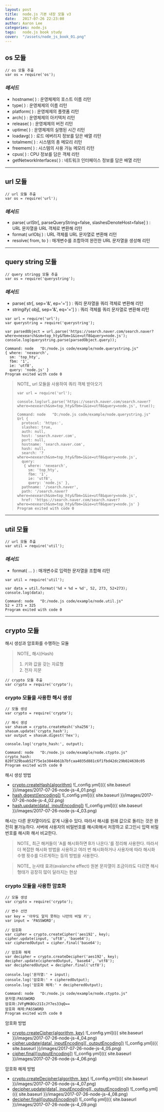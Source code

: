 ```yaml
---
layout: post
title:  node.js 기본 내장 모듈 v3
date:   2017-07-26 22:23:00
author: Aaron Lee
categories: node.js
tags:	node.js book study
cover:  "/assets/node_js_book_01.png"
---
```


## os 모듈
```
// os 모듈 추출
var os = require('os');
```
### *메서드*
- hostname( ) : 운영체제의 호스트 이름 리턴
- type( ) : 운영체제의 이름 리턴
- platform( ) : 운영체제의 플랫폼 리턴
- arch( ) : 운영체제의 아키텍처 리턴
- release( ) : 운영체제의 버전 리턴
- uptime( ) : 운영체제의 실행된 시간 리턴
- loadavg( ) : 로드 에버리지 정보를 담은 배열 리턴
- totalmem( ) : 시스템의 총 메모리 리턴
- freemem( ) : 시스템의 사용 가능 메모리 리턴
- cpus( ) : CPU 정보를 담은 객체 리턴
- getNetworkInterfaces( ) : 네트워크 인터페이스 정보를 담은 배열 리턴
___

## url 모듈
```
// url 모듈 추출
var os = require('url');
```
### *메서드*
- parse( urlStr[, parseQueryString=false, slashesDenoteHost=false] ) : URL 문자열을 URL 객체로 변환해 리턴
- format( urlObj ) : URL 객체를 URL 문자열로 변환해 리턴
- resolve( from, to ) : 매개변수를 조합하여 완전한 URL 문자열을 생성해 리턴
___

## query string 모듈
```
// query stringg 모듈 추출
var os = require('querystring');
```
### *메서드*
- parse( str[, sep='&', ep='='] ) : 쿼리 문자열을 쿼리 객체로 변환해 리턴
- stringify( obj[, sep='&', eq='='] ) : 쿼리 객체를 쿼리 문자열로 변환해 리턴

```
var url = require('url');
var querystring = require('querystring');

var parsedObject = url.parse('https://search.naver.com/search.naver?where=nexearch&sm=top_hty&fbm=1&ie=utf8&query=node.js');
console.log(querystring.parse(parsedObject.query));
```
```
Command: node   "D:/node.js code/example/node.querystring.js" 
{ where: 'nexearch',
  sm: 'top_hty',
  fbm: '1',
  ie: 'utf8',
  query: 'node.js' }
Program exited with code 0
```
> NOTE_ url 모듈을 사용하여 쿼리 객체 받아오기
> ```
> var url = require('url');
> 
> console.log(url.parse('https://search.naver.com/search.naver?where=nexearch&sm=top_hty&fbm=1&ie=utf8&query=node.js', true));
> ```
> ```
> Command: node   "D:/node.js code/example/node.querystring.js" 
> Url {
>   protocol: 'https:',
>   slashes: true,
>   auth: null,
>   host: 'search.naver.com',
>   port: null,
>   hostname: 'search.naver.com',
>   hash: null,
>   search: '?where=nexearch&sm=top_hty&fbm=1&ie=utf8&query=node.js',
>   query: 
>    { where: 'nexearch',
>      sm: 'top_hty',
>      fbm: '1',
>      ie: 'utf8',
>      query: 'node.js' },
>   pathname: '/search.naver',
>   path: '/search.naver?where=nexearch&sm=top_hty&fbm=1&ie=utf8&query=node.js',
>   href: 'https://search.naver.com/search.naver?where=nexearch&sm=top_hty&fbm=1&ie=utf8&query=node.js' }
> Program exited with code 0
> ```
___

## util 모듈
```
// url 모듈 추출
var util = require('util');
```
### *메서드*
- format( ... ) : 매개변수로 입력한 문자열을 조합해 리턴

```
var util = require('util');

var data = util.format('%d + %d = %d', 52, 273, 52+273);
console.log(data);
```
```
Command: node   "D:/node.js code/example/node.util.js" 
52 + 273 = 325
Program exited with code 0
```
___

## crypto 모듈
해시 생성과 암호화를 수행하는 모듈
> NOTE_ 해시(Hash)
> 1. 키와 값을 갖는 자료형
> 2. 전자 지문

```
// crypto 모듈 추출
var crypto = require('crypto');
```
### crypto 모듈을 사용한 해시 생성
```
// 모듈 생성
var crypto = require('crypto');

// 해시 생성
var shasum = crypto.createHash('sha256');
shasum.update('crypto_hash');
var output = shasum.digest('hex');

console.log('crypto_hash:', output);
```
```
Command: node   "D:/node.js code/example/node.ctypto.js" 
crypto_hash: 820f329baab52f75e1e3844b61b7bfcaa4035d881c6f1fbd42dc29b024638c05
Program exited with code 0
```
해시 생성 방법
- [crypto.createHash(algorithm)](https://nodejs.org/api/crypto.html#crypto_crypto_createhash_algorithm)
![_config.yml]({{ site.baseurl }}/images/2017-07-26-node-js-4_01.png)
- [hash.digest([encoding])](https://nodejs.org/api/crypto.html#crypto_hash_digest_encoding)
![_config.yml]({{ site.baseurl }}/images/2017-07-26-node-js-4_02.png)
- [hash.update(data[, inputEncoding])](https://nodejs.org/api/crypto.html#crypto_hash_update_data_inputencoding)
![_config.yml]({{ site.baseurl }}/images/2017-07-26-node-js-4_03.png)

해시는 다른 문자열이라도 같게 나올수 있다. 따라서 해시를 원래 값으로 돌리는 것은 완전히 불가능하다. 서버에 사용자의 비밀번호를 해시화해서 저장하고 로그인시 입력 비밀번호를 해시화 해서 비교한다.
> NOTE_ 최근 해커들이 'A를 해시화하면 B가 나온다.'를 정리해 사용한다. 따라서 더 복잡한 해시화 방법을 사용하고 여러 번 해시화하거나 사용자에 따라 해시화 수행 횟수를 다르게하는 등의 방법을 사용한다.

> NOTE_ 눈사태 효과(avalanche effect)
> 원본 문자열이 조금이라도 다르면 해시 형태가 굉장히 많이 달라지는 현상

### crypto 모듈을 사용한 암호화
```
// 모듈 생성
var crypto = require('crypto');

// 변수 선언
var key = '아무도 알지 못하는 나만의 비밀 키';
var input = 'PASSWORD';

// 암호화
var cipher = crypto.createCipher('aes192', key);
cipher.update(input, 'uft8', 'base64');
var cipheredOutput = cipher.final('base64');

// 암호화 해제
var decipher = crypto.createDecipher('aes192', key);
decipher.update(cipheredOutput, 'base64', 'utf8');
var decipheredOutput = decipher.final('utf8');

console.log('문자열:' + input);
console.log('암호화:' + cipheredOutput);
console.log('암호화 해제:' + decipheredOutput);
```
```
Command: node   "D:/node.js code/example/node.ctypto.js" 
문자열:PASSWORD
암호화:JVFgMKBOz21IcJY7es33qQ==
암호화 해제:PASSWORD
Program exited with code 0
```
암호화 방법
- [crypto.createCipher(algorithm, key)](https://nodejs.org/api/crypto.html#crypto_crypto_createcipher_algorithm_password)
![_config.yml]({{ site.baseurl }}/images/2017-07-26-node-js-4_04.png)
- [cipher.update(data[, inputEncoding][, outputEncoding])](https://nodejs.org/api/crypto.html#crypto_cipher_update_data_inputencoding_outputencoding)
![_config.yml]({{ site.baseurl }}/images/2017-07-26-node-js-4_05.png)
- [cipher.final([outputEncoding])](https://nodejs.org/api/crypto.html#crypto_cipher_final_outputencoding)
![_config.yml]({{ site.baseurl }}/images/2017-07-26-node-js-4_06.png)

암호화 해제 방법
- [crypto.createDecipher(algorithm, key)](https://nodejs.org/api/crypto.html#crypto_crypto_createdecipher_algorithm_password)
![_config.yml]({{ site.baseurl }}/images/2017-07-26-node-js-4_07.png)
- [decipher.update(data[, inputEncoding][, outputEncoding])](https://nodejs.org/api/crypto.html#crypto_decipher_update_data_inputencoding_outputencoding)
![_config.yml]({{ site.baseurl }}/images/2017-07-26-node-js-4_08.png)
- [decipher.final([outputEncoding])](https://nodejs.org/api/crypto.html#crypto_decipher_final_outputencoding)
![_config.yml]({{ site.baseurl }}/images/2017-07-26-node-js-4_09.png)
